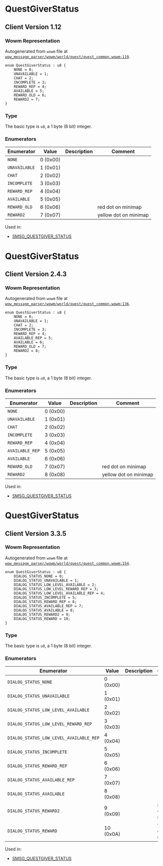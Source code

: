# QuestGiverStatus

## Client Version 1.12

### Wowm Representation

Autogenerated from `wowm` file at [`wow_message_parser/wowm/world/quest/quest_common.wowm:119`](https://github.com/gtker/wow_messages/tree/main/wow_message_parser/wowm/world/quest/quest_common.wowm#L119).

```rust,ignore
enum QuestGiverStatus : u8 {
    NONE = 0;
    UNAVAILABLE = 1;
    CHAT = 2;
    INCOMPLETE = 3;
    REWARD_REP = 4;
    AVAILABLE = 5;
    REWARD_OLD = 6;
    REWARD2 = 7;
}
```
### Type
The basic type is `u8`, a 1 byte (8 bit) integer.
### Enumerators
| Enumerator | Value  | Description | Comment |
| --------- | -------- | ----------- | ------- |
| `NONE` | 0 (0x00) |  |  |
| `UNAVAILABLE` | 1 (0x01) |  |  |
| `CHAT` | 2 (0x02) |  |  |
| `INCOMPLETE` | 3 (0x03) |  |  |
| `REWARD_REP` | 4 (0x04) |  |  |
| `AVAILABLE` | 5 (0x05) |  |  |
| `REWARD_OLD` | 6 (0x06) |  | red dot on minimap |
| `REWARD2` | 7 (0x07) |  | yellow dot on minimap |

Used in:
* [SMSG_QUESTGIVER_STATUS](smsg_questgiver_status.md)

# QuestGiverStatus

## Client Version 2.4.3

### Wowm Representation

Autogenerated from `wowm` file at [`wow_message_parser/wowm/world/quest/quest_common.wowm:136`](https://github.com/gtker/wow_messages/tree/main/wow_message_parser/wowm/world/quest/quest_common.wowm#L136).

```rust,ignore
enum QuestGiverStatus : u8 {
    NONE = 0;
    UNAVAILABLE = 1;
    CHAT = 2;
    INCOMPLETE = 3;
    REWARD_REP = 4;
    AVAILABLE_REP = 5;
    AVAILABLE = 6;
    REWARD_OLD = 7;
    REWARD2 = 8;
}
```
### Type
The basic type is `u8`, a 1 byte (8 bit) integer.
### Enumerators
| Enumerator | Value  | Description | Comment |
| --------- | -------- | ----------- | ------- |
| `NONE` | 0 (0x00) |  |  |
| `UNAVAILABLE` | 1 (0x01) |  |  |
| `CHAT` | 2 (0x02) |  |  |
| `INCOMPLETE` | 3 (0x03) |  |  |
| `REWARD_REP` | 4 (0x04) |  |  |
| `AVAILABLE_REP` | 5 (0x05) |  |  |
| `AVAILABLE` | 6 (0x06) |  |  |
| `REWARD_OLD` | 7 (0x07) |  | red dot on minimap |
| `REWARD2` | 8 (0x08) |  | yellow dot on minimap |

Used in:
* [SMSG_QUESTGIVER_STATUS](smsg_questgiver_status.md)

# QuestGiverStatus

## Client Version 3.3.5

### Wowm Representation

Autogenerated from `wowm` file at [`wow_message_parser/wowm/world/quest/quest_common.wowm:154`](https://github.com/gtker/wow_messages/tree/main/wow_message_parser/wowm/world/quest/quest_common.wowm#L154).

```rust,ignore
enum QuestGiverStatus : u8 {
    DIALOG_STATUS_NONE = 0;
    DIALOG_STATUS_UNAVAILABLE = 1;
    DIALOG_STATUS_LOW_LEVEL_AVAILABLE = 2;
    DIALOG_STATUS_LOW_LEVEL_REWARD_REP = 3;
    DIALOG_STATUS_LOW_LEVEL_AVAILABLE_REP = 4;
    DIALOG_STATUS_INCOMPLETE = 5;
    DIALOG_STATUS_REWARD_REP = 6;
    DIALOG_STATUS_AVAILABLE_REP = 7;
    DIALOG_STATUS_AVAILABLE = 8;
    DIALOG_STATUS_REWARD2 = 9;
    DIALOG_STATUS_REWARD = 10;
}
```
### Type
The basic type is `u8`, a 1 byte (8 bit) integer.
### Enumerators
| Enumerator | Value  | Description | Comment |
| --------- | -------- | ----------- | ------- |
| `DIALOG_STATUS_NONE` | 0 (0x00) |  |  |
| `DIALOG_STATUS_UNAVAILABLE` | 1 (0x01) |  |  |
| `DIALOG_STATUS_LOW_LEVEL_AVAILABLE` | 2 (0x02) |  |  |
| `DIALOG_STATUS_LOW_LEVEL_REWARD_REP` | 3 (0x03) |  |  |
| `DIALOG_STATUS_LOW_LEVEL_AVAILABLE_REP` | 4 (0x04) |  |  |
| `DIALOG_STATUS_INCOMPLETE` | 5 (0x05) |  |  |
| `DIALOG_STATUS_REWARD_REP` | 6 (0x06) |  |  |
| `DIALOG_STATUS_AVAILABLE_REP` | 7 (0x07) |  |  |
| `DIALOG_STATUS_AVAILABLE` | 8 (0x08) |  |  |
| `DIALOG_STATUS_REWARD2` | 9 (0x09) |  | no yellow dot on minimap |
| `DIALOG_STATUS_REWARD` | 10 (0x0A) |  | yellow dot on minimap |

Used in:
* [SMSG_QUESTGIVER_STATUS](smsg_questgiver_status.md)

